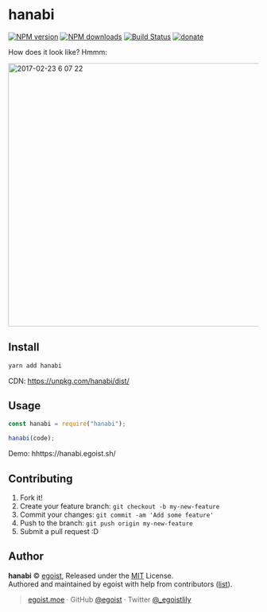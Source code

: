 # hanabi

[![NPM version](https://img.shields.io/npm/v/hanabi.svg?style=flat)](https://npmjs.com/package/hanabi) [![NPM downloads](https://img.shields.io/npm/dm/hanabi.svg?style=flat)](https://npmjs.com/package/hanabi) [![Build Status](https://img.shields.io/circleci/project/egoist/hanabi/master.svg?style=flat)](https://circleci.com/gh/egoist/hanabi) [![donate](https://img.shields.io/badge/$-donate-ff69b4.svg?maxAge=2592000&style=flat)](https://github.com/egoist/donate)

How does it look like? Hmmm:

<img width="530" alt="2017-02-23 6 07 22" src="https://cloud.githubusercontent.com/assets/8784712/23254411/f8768838-f9f2-11e6-87fe-76055c0b7d1c.png">

## Install

```bash
yarn add hanabi
```

CDN: https://unpkg.com/hanabi/dist/

## Usage

```js
const hanabi = require("hanabi");

hanabi(code);
```

Demo: hhttps://hanabi.egoist.sh/

## Contributing

1. Fork it!
2. Create your feature branch: `git checkout -b my-new-feature`
3. Commit your changes: `git commit -am 'Add some feature'`
4. Push to the branch: `git push origin my-new-feature`
5. Submit a pull request :D

## Author

**hanabi** © [egoist](https://github.com/egoist), Released under the [MIT](./LICENSE) License.<br>
Authored and maintained by egoist with help from contributors ([list](https://github.com/egoist/hanabi/contributors)).

> [egoist.moe](https://egoist.moe) · GitHub [@egoist](https://github.com/egoist) · Twitter [@\_egoistlily](https://twitter.com/_egoistlily)
